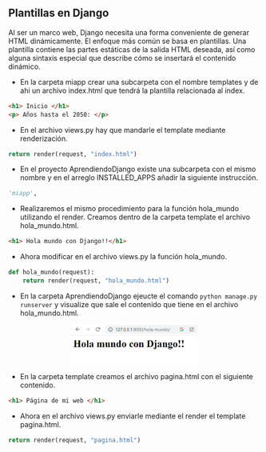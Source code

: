 ## Plantillas en Django

Al ser un marco web, Django necesita una forma conveniente de generar HTML dinámicamente. El enfoque más común se basa en plantillas. Una plantilla contiene las partes estáticas de la salida HTML deseada, así como alguna sintaxis especial que describe cómo se insertará el contenido dinámico.

+ En la carpeta miapp crear una subcarpeta con el nombre templates y de ahi un archivo index.html que tendrá la plantilla relacionada al index.

```html
<h1> Inicio </h1>
<p> Años hasta el 2050: </p>
```

+ En el archivo views.py hay que mandarle el template mediante renderización. 

```python
return render(request, "index.html")
```

+ En el proyecto AprendiendoDjango existe una subcarpeta con el mismo nombre y en el arreglo INSTALLED_APPS añadir la siguiente instrucción.

```python
'miapp',
```

+ Realizaremos el mismo procedimiento para la función hola_mundo utilizando el render. Creamos dentro de la carpeta template el archivo hola_mundo.html.

```html
<h1> Hola mundo con Django!!</h1>
```

+ Ahora modificar en el archivo views.py la función hola_mundo. 

```python
def hola_mundo(request):
    return render(request, "hola_mundo.html")
```

+ En la carpeta AprendiendoDjango ejeucte el comando `python manage.py runserver` y visualize que sale el contenido que tiene en el archivo hola_mundo.html.

<p align="center">
<img src="./imagenes/hola_mundo.png"  alt="Banner NPM" width="50%"/>
</p>

+ En la carpeta template creamos el archivo pagina.html con el siguiente contenido.

```html
<h1> Página de mi web </h1>
```

+ Ahora en el archivo views.py enviarle mediante el render el template pagina.html.

```python
return render(request, "pagina.html")
```